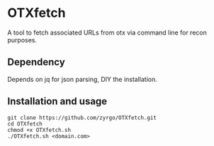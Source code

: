 
# OTXfetch

A tool to fetch associated URLs from otx via command line for recon purposes.



## Dependency

Depends on jq for json parsing, DIY the installation.
## Installation and usage

```
git clone https://github.com/zyrgo/OTXfetch.git
cd OTXfetch
chmod +x OTXfetch.sh
./OTXfetch.sh <domain.com>
```

